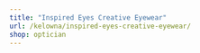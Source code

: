 ```yaml
---
title: "Inspired Eyes Creative Eyewear"
url: /kelowna/inspired-eyes-creative-eyewear/
shop: optician
---
```

